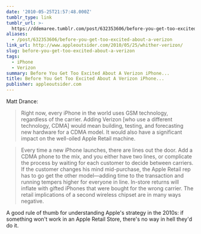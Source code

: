 ```yaml
---
date: '2010-05-25T21:57:48.000Z'
tumblr_type: link
tumblr_url: >-
  https://ddemaree.tumblr.com/post/632353606/before-you-get-too-excited-about-a-verizon
aliases:
  - /post/632353606/before-you-get-too-excited-about-a-verizon
link_url: http://www.appleoutsider.com/2010/05/25/whither-verizon/
slug: before-you-get-too-excited-about-a-verizon
tags:
  - iPhone
  - Verizon
summary: Before You Get Too Excited About A Verizon iPhone...
title: Before You Get Too Excited About A Verizon iPhone...
publisher: appleoutsider.com
---
```


Matt Drance:

> Right now, every iPhone in the world uses GSM technology, regardless of the carrier. Adding Verizon [who use a different technology, CDMA] would mean building, testing, and forecasting new hardware for a CDMA model. It would also have a significant impact on the well-oiled Apple Retail machine.

> Every time a new iPhone launches, there are lines out the door. Add a CDMA phone to the mix, and you either have two lines, or complicate the process by waiting for each customer to decide between carriers. If the customer changes his mind mid-purchase, the Apple Retail rep has to go get the other model—adding time to the transaction and running tempers higher for everyone in line. In-store returns will inflate with gifted iPhones that were bought for the wrong carrier. The retail implications of a second wireless chipset are in many ways negative.

A good rule of thumb for understanding Apple's strategy in the 2010s: if something won't work in an Apple Retail Store, there's no way in hell they'd do it.
